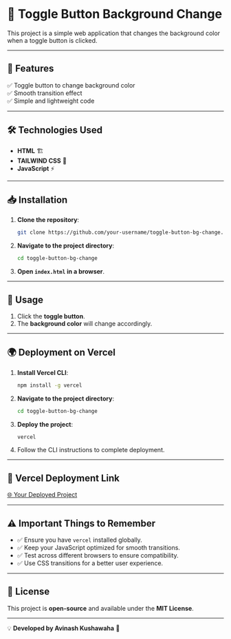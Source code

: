 # 🌟 Toggle Button Background Change

This project is a simple web application that changes the background color when a toggle button is clicked.

---

## 🚀 Features
✅ Toggle button to change background color  
✅ Smooth transition effect  
✅ Simple and lightweight code  

---

## 🛠 Technologies Used
- **HTML** 🏗️
- **TAILWIND CSS** 🎨
- **JavaScript** ⚡

---

## 📥 Installation
1. **Clone the repository**:
   ```sh
   git clone https://github.com/your-username/toggle-button-bg-change.git
   ```
2. **Navigate to the project directory**:
   ```sh
   cd toggle-button-bg-change
   ```
3. **Open `index.html` in a browser**.

---

## 🎯 Usage
1. Click the **toggle button**.
2. The **background color** will change accordingly.

---

## 🌍 Deployment on Vercel
1. **Install Vercel CLI**:
   ```sh
   npm install -g vercel
   ```
2. **Navigate to the project directory**:
   ```sh
   cd toggle-button-bg-change
   ```
3. **Deploy the project**:
   ```sh
   vercel
   ```
4. Follow the CLI instructions to complete deployment.

---

## 🔗 Vercel Deployment Link
[🌐 Your Deployed Project](https://vercel.com/avi4/toggle-button)

---

## ⚠️ Important Things to Remember
- ✅ Ensure you have `vercel` installed globally.
- ✅ Keep your JavaScript optimized for smooth transitions.
- ✅ Test across different browsers to ensure compatibility.
- ✅ Use CSS transitions for a better user experience.

---

## 📜 License
This project is **open-source** and available under the **MIT License**.

---

💡 **Developed by Avinash Kushawaha** 🚀

